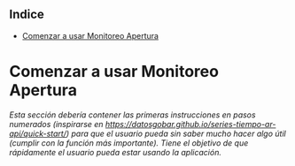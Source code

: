<!-- START doctoc generated TOC please keep comment here to allow auto update -->
<!-- DON'T EDIT THIS SECTION, INSTEAD RE-RUN doctoc TO UPDATE -->
## Indice

- [Comenzar a usar Monitoreo Apertura](#comenzar-a-usar-monitoreo-apertura)

<!-- END doctoc generated TOC please keep comment here to allow auto update -->

# Comenzar a usar Monitoreo Apertura

*Esta sección debería contener las primeras instrucciones en pasos numerados (inspirarse en https://datosgobar.github.io/series-tiempo-ar-api/quick-start/) para que el usuario pueda sin saber mucho hacer algo útil (cumplir con la función más importante). Tiene el objetivo de que rápidamente el usuario pueda estar usando la aplicación.*
